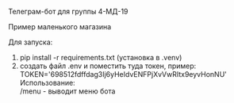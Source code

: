 Телеграм-бот для группы 4-МД-19

Пример маленького магазина

Для запуска:
1) pip install -r requirements.txt (установка в .venv)
2) создать файл .env и поместить туда токен, пример:
TOKEN='698512fdffdag3Ij6yHeIdvENFPjXvVwRItx9eyvHonNU'
Использование: \
/menu - выводит меню бота